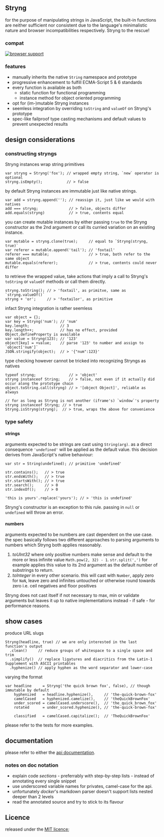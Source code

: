 
Stryng
------
for the purpose of manipulating strings in JavaScript, the built-in functions are neither sufficient nor consistent due to the language's minimalistic nature and browser incompatibilities respectively. Stryng to the rescue!

### compat

[![browser support](https://ci.testling.com/espretto/stryng.png)](https://ci.testling.com/espretto/Stryng)

### features

- manually inherits the native `String` namespace and prototype
- progressive enhancement to fulfill ECMA-Script 5 & 6 standards
- every function is available as both
  - static function for functional programming
  - instance method for object oriented programming
- opt for (im-)mutable Stryng instances
- seemless integration by overriding `toString` and `valueOf` on Stryng's prototype
- spec-like failproof type casting mechanisms and default values to prevent unexpected results

design considerations
---------------------

### constructing stryngs

Stryng instances wrap string primitives
```
var stryng = Stryng('fox'); // wrapped empty string, `new` operator is optional
stryng.isEmpty();           // > false
```
by default Stryng instances are immutable just like native strings.
```
var add = stryng.append(''); // reassign it, just like we would with natives
add === stryng;              // > false, objects differ
add.equals(stryng)           // > true, contents equal
```
you can create mutable instances by either passing `true` to the Stryng constructor as the 2nd argument or call its curried variation on an existing instance.
```
var mutable = stryng.clone(true);     // equal to `Stryng(stryng, true)`
var referer = mutable.append('tail'); // 'foxtail'
referer === mutable;                  // > true, both refer to the same object
mutable.equals(referer);              // > true, contents could never differ
```
to retrieve the wrapped value, take actions that imply a call to Stryng's `toString` or `valueOf` methods or call them directly.
```
stryng.toString(); // > 'foxtail', as primitve, same as `stryng.valueOf()`
stryng + 'or';     // > 'foxtailor', as primitive
```
infact Stryng integration is rather seemless
```
var object = {};
var key = Stryng('num'); // 'num'
key.length;              // 3
key.length++;            // has no effect, provided Object.defineProperty is available
var value = Stryng(123); // '123'
object[key] = +value;    // parse '123' to number and assign to `object['num']`
JSON.stringify(object);  // > '{"num":123}'
```
type checking however cannot be tricked into recognizing Stryngs as natives
```
typeof stryng;               // > 'object'
stryng instanceof String;    // > false, not even if it actually did occur along the prototype chain
object.toString.call(stryng) // > '[object Object]', reliable as always

// for as long as Stryng is not another (iframe's) `window`'s property
stryng instanceof Stryng; // > true
Stryng.isStryng(stryng);  // > true, wraps the above for convenience
```

### type safety

#### strings
arguments expected to be strings are cast using `String(arg)`. as a direct consequence `'undefined'` will be applied as the default value. this decision derives from JavaScript's native behaviour:
```
var str = String(undefined); // primitive 'undefined'

str.contains();   // > true
str.endsWith();   // > true
str.startsWith(); // > true
str.search();     // > 0
str.indexOf();    // > 0

'this is yours'.replace('yours'); // > 'this is undefined'
```
Stryng's constructor is an exception to this rule. passing in `null` or `undefined` will throw an error.

#### numbers
arguments expected to be numbers are cast dependent on the use case. the spec basically follows two different approaches to parsing arguments to numbers which Stryng both applies reasonably.

1. _toUInt32_ where only positive numbers make sense and default to the more or less infinite value `Math.pow(2, 32) - 1`. `str.split(',')` for example applies this value to its 2nd argument as the default number of substrings to return.
2. _toInteger_ in every other scenario. this will cast with `Number`, apply zero for `NaN`, leave zero and infinites untouched or otherwise round towards zero i.e. ceil negatives and floor positives

Stryng does not cast itself if not necessary to max, min or validate arguments but leaves it up to native implementations instead - if safe - for performance reasons.

show cases
----------
produce URL slugs
```
Stryng(headline, true) // we are only interested in the last function's output
  .clean()     // reduce groups of whitespace to a single space and trim
  .simplify()  // replace ligatures and diacritics from the Latin-1 Supplement with ASCII printables
  .hyphenize() // apply hyphen as the word separator and lower-case
```
varying the format
```
var headline     = Stryng('the quick brown fox', false), // though immutable by default
    hyphenized   = headline.hyphenize(),     // 'the-quick-brown-fox'
    camelCased   = hyphenized.camelize(),    // 'theQuickBrownFox'
    under_scored = camelCased.underscore(),  // 'the_quick_brown_fox'
    rotated      = under_scored.hyphenize(), // 'the-quick-brown-fox'

    classified   = camelCased.capitalize();  // 'TheQuickBrownFox'
```

please refer to the tests for more examples.

documentation
-------------
please refer to either the [api documentation](http://espretto.github.io/Stryng).

### notes on doc notation

- explain code _sections_ - preferrably with step-by-step lists - instead of annotating every single snippet
- use underscored variable names for privates, camel-case for the api.
- unfortunately _docker_'s markdown parser doesn't support lists nested deeper than 2 levels
- read the annotated source and try to stick to its flavour

Licence
-------
released under the [MIT licence](http://mariusrunge.com/mit-licence.html);
